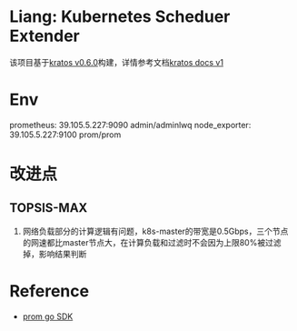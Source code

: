 # Liang: Kubernetes Scheduer Extender

该项目基于[kratos v0.6.0](https://github.com/go-kratos/kratos/tree/v1.0.0)构建，详情参考文档[kratos docs v1](https://v1.go-kratos.dev/#/kratos-tool)

# Env
prometheus: 39.105.5.227:9090 admin/adminlwq
node_exporter: 39.105.5.227:9100 prom/prom

# 改进点
## TOPSIS-MAX
1. 网络负载部分的计算逻辑有问题，k8s-master的带宽是0.5Gbps，三个节点的网速都比master节点大，在计算负载和过滤时不会因为上限80%被过滤掉，影响结果判断

# Reference
- [prom go SDK](https://github.com/prometheus/client_golang)
